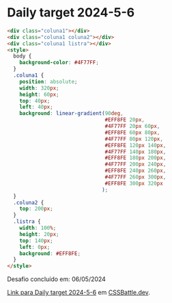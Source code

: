 # Daily target 2024-5-6

```HTML
<div class="coluna1"></div>
<div class="coluna1 coluna2"></div>
<div class="coluna1 listra"></div>
<style>
  body {
    background-color: #4F77FF;
  }
  .coluna1 {
    position: absolute;
    width: 320px;
    height: 60px;
    top: 40px;
    left: 40px;
    background: linear-gradient(90deg,
                                #EFF8FE 20px,
                                #4F77FF 20px 60px,
                                #EFF8FE 60px 80px,
                                #4F77FF 80px 120px,
                                #EFF8FE 120px 140px,
                                #4F77FF 140px 180px,
                                #EFF8FE 180px 200px,
                                #4F77FF 200px 240px,
                                #EFF8FE 240px 260px,
                                #4F77FF 260px 300px,
                                #EFF8FE 300px 320px
                               );
  }
  .coluna2 {
    top: 200px;
  }
  .listra {
    width: 100%;
    height: 20px;
    top: 140px;
    left: 0px;
    background: #EFF8FE;
  }
</style>
```

Desafio concluído em: 06/05/2024

[Link para Daily target 2024-5-6](https://cssbattle.dev/play/5tiRRNpBoJHnfJJ0N5Wy) em [CSSBattle.dev](https://cssbattle.dev/).